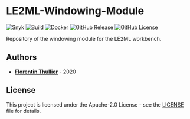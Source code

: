 # LE2ML-Windowing-Module

[![Snyk](https://github.com/FlorentinTh/LE2ML-Windowing-Module/actions/workflows/check-deps-security.yml/badge.svg)](https://github.com/FlorentinTh/LE2ML-Windowing-Module/actions/workflows/check-deps-security.yml) [![Build](https://github.com/FlorentinTh/LE2ML-Windowing-Module/actions/workflows/build.yml/badge.svg)](https://github.com/FlorentinTh/LE2ML-Windowing-Module/actions/workflows/build.yml) [![Docker](https://github.com/FlorentinTh/LE2ML-Windowing-Module/actions/workflows/docker-build.yml/badge.svg)](https://github.com/FlorentinTh/LE2ML-Windowing-Module/actions/workflows/docker-build.yml) [![GitHub Release](https://img.shields.io/github/release/FlorentinTh/LE2ML-Windowing-Module)](https://github.com/FlorentinTh/LE2ML-Windowing-Module/releases) [![GitHub License](https://img.shields.io/github/license/FlorentinTh/LE2ML-Windowing-Module)](https://github.com/FlorentinTh/LE2ML-Windowing-Module/blob/master/LICENSE)

Repository of the windowing module for the LE2ML workbench.

## Authors

- [**Florentin Thullier**](https://github.com/FlorentinTh) - 2020

## License

This project is licensed under the Apache-2.0 License - see the [LICENSE](LICENSE) file for details.
